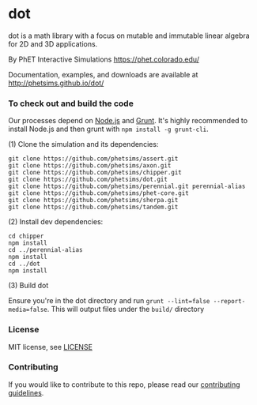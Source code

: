 dot
=======

dot is a math library with a focus on mutable and immutable linear algebra for 2D and 3D applications.

By PhET Interactive Simulations
https://phet.colorado.edu/

Documentation, examples, and downloads are available at http://phetsims.github.io/dot/

### To check out and build the code

Our processes depend on [Node.js](http://nodejs.org/) and [Grunt](http://gruntjs.com/). It's highly recommended to
install Node.js and then grunt with `npm install -g grunt-cli`.

(1) Clone the simulation and its dependencies:

```
git clone https://github.com/phetsims/assert.git
git clone https://github.com/phetsims/axon.git
git clone https://github.com/phetsims/chipper.git
git clone https://github.com/phetsims/dot.git
git clone https://github.com/phetsims/perennial.git perennial-alias
git clone https://github.com/phetsims/phet-core.git
git clone https://github.com/phetsims/sherpa.git
git clone https://github.com/phetsims/tandem.git
```

(2) Install dev dependencies:

```
cd chipper
npm install
cd ../perennial-alias
npm install
cd ../dot
npm install
```

(3) Build dot

Ensure you're in the dot directory and run `grunt --lint=false --report-media=false`. This will output files under
the `build/` directory

### License

MIT license, see [LICENSE](LICENSE)

### Contributing

If you would like to contribute to this repo, please read
our [contributing guidelines](https://github.com/phetsims/community/blob/main/CONTRIBUTING.md).

